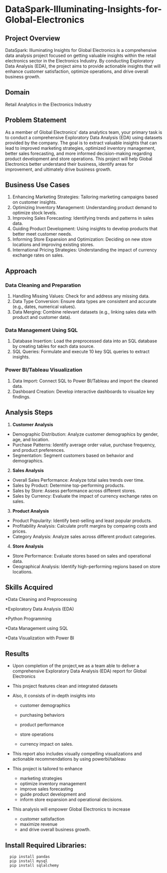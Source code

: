 # **DataSpark-Illuminating-Insights-for-Global-Electronics**

## **Project Overview**

DataSpark: Illuminating Insights for Global Electronics is a comprehensive data analysis project focused on getting valuable insights within the retail electronics sector in the Electronics Industry. By conducting Exploratory Data Analysis (EDA), the project aims to provide actionable insights that will enhance customer satisfaction, optimize operations, and drive overall business growth.


## **Domain**

Retail Analytics in the Electronics Industry

## **Problem Statement**

As a member of Global Electronics' data analytics team, your primary task is to conduct a comprehensive Exploratory Data Analysis (EDA) using datasets provided by the company. The goal is to extract valuable insights that can lead to improved marketing strategies, optimized inventory management, better sales forecasting, and more informed decision-making regarding product development and store operations. This project will help Global Electronics better understand their business, identify areas for improvement, and ultimately drive business growth.

## **Business Use Cases**
1. Enhancing Marketing Strategies: Tailoring marketing campaigns based on customer insights.
2. Optimizing Inventory Management: Understanding product demand to optimize stock levels.
3. Improving Sales Forecasting: Identifying trends and patterns in sales data.
4. Guiding Product Development: Using insights to develop products that better meet customer needs.
5. Informing Store Expansion and Optimization: Deciding on new store locations and improving existing stores.
6. International Pricing Strategies: Understanding the impact of currency exchange rates on sales.

## **Approach**
### **Data Cleaning and Preparation**
1. Handling Missing Values: Check for and address any missing data.
2. Data Type Conversion: Ensure data types are consistent and accurate (e.g., dates, numerical values).
3. Data Merging: Combine relevant datasets (e.g., linking sales data with product and customer data).
 
### **Data Management Using SQL**

1. Database Insertion: Load the preprocessed data into an SQL database by creating tables for each data source.
2. SQL Queries: Formulate and execute 10 key SQL queries to extract insights.

### **Power BI/Tableau Visualization**

1. Data Import: Connect SQL to Power BI/Tableau and import the cleaned data.
2. Dashboard Creation: Develop interactive dashboards to visualize key findings.

## **Analysis Steps**
1. **Customer Analysis**
- Demographic Distribution: Analyze customer demographics by gender, age, and location.
- Purchase Patterns: Identify average order value, purchase frequency, and product preferences.
- Segmentation: Segment customers based on behavior and demographics.
2. **Sales Analysis**
- Overall Sales Performance: Analyze total sales trends over time.
- Sales by Product: Determine top-performing products.
- Sales by Store: Assess performance across different stores.
- Sales by Currency: Evaluate the impact of currency exchange rates on sales.
3. **Product Analysis**
- Product Popularity: Identify best-selling and least popular products.
- Profitability Analysis: Calculate profit margins by comparing costs and prices.
- Category Analysis: Analyze sales across different product categories.
4. **Store Analysis**
- Store Performance: Evaluate stores based on sales and operational data.
- Geographical Analysis: Identify high-performing regions based on store locations.


## **Skills Acquired**

*Data Cleaning and Preprocessing

*Exploratory Data Analysis (EDA)

*Python Programming

*Data Management using SQL

*Data Visualization with Power BI

## **Results**

- Upon completion of the project,we as a team able to deliver a comprehensive Exploratory Data Analysis (EDA) report for Global Electronics

- This project features clean and integrated datasets

- Also, it consists of in-depth insights into 
 
     - customer demographics
     
     - purchasing behaviors
     
     - product performance
     
     - store operations
     
     - currency impact on sales.

- This report also includes visually compelling visualizations and actionable recommendations by using powerbi/tableau

- This project is tailored to enhance
     - marketing strategies
     -  optimize inventory management
     -  improve sales forecasting 
     -  guide product development and
     -  inform store expansion and operational decisions. 
- This analysis will empower Global Electronics to increase
     - customer satisfaction
     - maximize revenue
     - and drive overall business growth.


## **Install Required Libraries:**

      pip install pandas
      pip install mysql
      pip install sqlalchemy 
      
      
